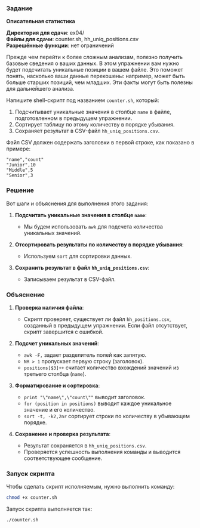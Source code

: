 ### Задание

**Описательная статистика**

**Директория для сдачи**: ex04/  
**Файлы для сдачи**: counter.sh, hh_uniq_positions.csv  
**Разрешённые функции**: нет ограничений  

Прежде чем перейти к более сложным анализам, полезно получить базовые сведения о ваших данных. В этом упражнении вам нужно будет подсчитать уникальные позиции в вашем файле. Это поможет понять, насколько ваши данные перекошены: например, может быть больше старших позиций, чем младших. Эти факты могут быть полезны для дальнейшего анализа.

Напишите shell-скрипт под названием `counter.sh`, который:

1. Подсчитывает уникальные значения в столбце `name` в файле, подготовленном в предыдущем упражнении.
2. Сортирует таблицу по этому количеству в порядке убывания.
3. Сохраняет результат в CSV-файл `hh_uniq_positions.csv`.

Файл CSV должен содержать заголовки в первой строке, как показано в примере:

```
"name","count"
"Junior",10
"Middle",5
"Senior",3
```

### Решение

Вот шаги и объяснения для выполнения этого задания:

1. **Подсчитать уникальные значения в столбце `name`**:
   - Мы будем использовать `awk` для подсчета количества уникальных значений.

2. **Отсортировать результаты по количеству в порядке убывания**:
   - Используем `sort` для сортировки данных.

3. **Сохранить результат в файл `hh_uniq_positions.csv`**:
   - Записываем результат в CSV-файл.
   

### Объяснение

1. **Проверка наличия файла**:
   - Скрипт проверяет, существует ли файл `hh_positions.csv`, созданный в предыдущем упражнении. Если файл отсутствует, скрипт завершится с ошибкой.

2. **Подсчет уникальных значений**:
   - `awk -F,` задает разделитель полей как запятую.
   - `NR > 1` пропускает первую строку (заголовок).
   - `positions[$3]++` считает количество вхождений значений из третьего столбца (`name`).

3. **Форматирование и сортировка**:
   - `print "\"name\",\"count\""` выводит заголовок.
   - `for (position in positions)` выводит каждое уникальное значение и его количество.
   - `sort -t, -k2,2nr` сортирует строки по количеству в убывающем порядке.

4. **Сохранение и проверка результата**:
   - Результат сохраняется в `hh_uniq_positions.csv`.
   - Проверяется успешность выполнения команды и выводится соответствующее сообщение.

### Запуск скрипта

Чтобы сделать скрипт исполняемым, нужно выполнить команду:

```sh
chmod +x counter.sh
```

Запуск скрипта выполняется так:

```sh
./counter.sh
```